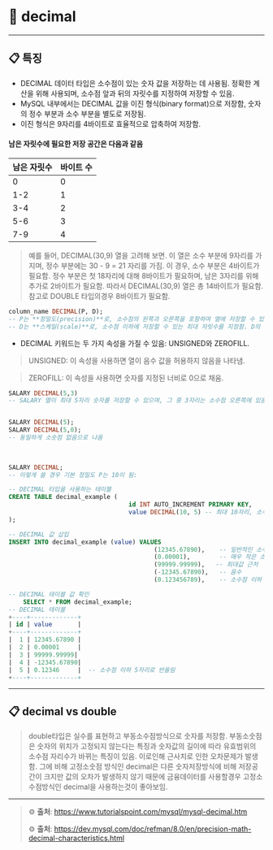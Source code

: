 # 🌟 decimal

---

## 📋 **특징**

- DECIMAL 데이터 타입은 소수점이 있는 숫자 값을 저장하는 데 사용됨. 정확한 계산을 위해 사용되며, 소수점 앞과 뒤의 자릿수를 지정하여 저장할 수 있음.
- MySQL 내부에서는 DECIMAL 값을 이진 형식(binary format)으로 저장함, 숫자의 정수 부분과 소수 부분을 별도로 저장됨.
- 이진 형식은 9자리를 4바이트로 효율적으로 압축하여 저장함.
#### 남은 자릿수에 필요한 저장 공간은 다음과 같음

| 남은 자릿수 | 바이트 수 |
|-------------|-----------|
| 0           | 0         |
| 1-2         | 1         |
| 3-4         | 2         |
| 5-6         | 3         |
| 7-9         | 4         |

> 예를 들어, DECIMAL(30,9) 열을 고려해 보면.
이 열은 소수 부분에 9자리를 가지며, 정수 부분에는 30 - 9 = 21 자리를 가짐. 이 경우, 소수 부분은 4바이트가 필요함.
> 정수 부분은 첫 18자리에 대해 8바이트가 필요하며, 남은 3자리를 위해 추가로 2바이트가 필요함.
> 따라서 DECIMAL(30,9) 열은 총 14바이트가 필요함. 참고로 DOUBLE 타입의경우 8바이트가 필요함.


```sql
column_name DECIMAL(P, D);
-- P는 **정밀도(precision)**로, 소수점의 왼쪽과 오른쪽을 포함하여 열에 저장할 수 있는 총 자릿수를 지정함. P의 범위는 1부터 65까지임.
-- D는 **스케일(scale)**로, 소수점 이하에 저장할 수 있는 최대 자릿수를 지정함. D의 범위는 0에서 30까지이며, D는 P보다 크지 않아야 함.
```



- DECIMAL 키워드는 두 가지 속성을 가질 수 있음: UNSIGNED와 ZEROFILL.

>UNSIGNED: 이 속성을 사용하면 열이 음수 값을 허용하지 않음을 나타냄.

>ZEROFILL: 이 속성을 사용하면 숫자를 지정된 너비로 0으로 채움.

```sql
SALARY DECIMAL(5,3)
-- SALARY 열이 최대 5자리 숫자를 저장할 수 있으며, 그 중 3자리는 소수점 오른쪽에 있음. 이 열의 범위는 -99.999에서 99.999까지임.


SALARY DECIMAL(5);
SALARY DECIMAL(5,0);
-- 동일하게 소숫점 없음으로 나옴
       
       

SALARY DECIMAL;
-- 이렇게 쓸 경우 기본 정밀도 P는 10이 됨:

-- DECIMAL 타입을 사용하는 테이블
CREATE TABLE decimal_example (
                                 id INT AUTO_INCREMENT PRIMARY KEY,
                                 value DECIMAL(10, 5) -- 최대 10자리, 소수점 이하 5자리
);

-- DECIMAL 값 삽입
INSERT INTO decimal_example (value) VALUES
                                        (12345.67890),    -- 일반적인 소수
                                        (0.00001),        -- 매우 작은 소수
                                        (99999.99999),   -- 최대값 근처
                                        (-12345.67890),   -- 음수
                                        (0.123456789),    -- 소수점 이하 많은 자리

-- DECIMAL 테이블 값 확인
    SELECT * FROM decimal_example;
-- DECIMAL 테이블
+----+-------------+
| id | value       |
+----+-------------+
|  1 | 12345.67890 |
|  2 | 0.00001     |
|  3 | 99999.99999|
|  4 | -12345.67890|
|  5 | 0.12346     |  -- 소수점 이하 5자리로 반올림
+----+-------------+
```

---

## 📋 **decimal vs double**

> double타입은 실수를 표현하고 부동소수점방식으로 숫자를 저장함. 부동소숫점은 숫자의 위치가 고정되지 않는다는 특징과 숫자값의 길이에 따라 유효범위의 소수점 자리수가 바뀌는 특징이 있음. 이로인해 근사치로 인한 오차문제가 발생함. 그에 비해 고정소숫점 방식인 decimal은 다른 숫자저장방식에 비해 저장공간이 크지만 값의 오차가 발생하지 않기 때문에 금융데이터를 사용할경우 고정소수점방식인 decimal을 사용하는것이 좋아보임.

---

> ⚙️ **출처**: https://www.tutorialspoint.com/mysql/mysql-decimal.htm
>
> ⚙️ **출처**: https://dev.mysql.com/doc/refman/8.0/en/precision-math-decimal-characteristics.html

